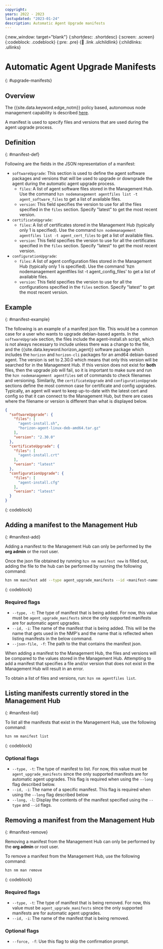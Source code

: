 ```yaml
---
copyright:
years: 2022 - 2023
lastupdated: "2023-01-24"
description: Automatic Agent Upgrade manifests
---
```


{:new_window: target="blank"}
{:shortdesc: .shortdesc}
{:screen: .screen}
{:codeblock: .codeblock}
{:pre: .pre}
{:child: .link .ulchildlink}
{:childlinks: .ullinks}

# Automatic Agent Upgrade Manifests
{: #upgrade-manifests}

## Overview

The {{site.data.keyword.edge_notm}} policy based, autonomous node management capability is described [here](./node_management_policy.md).

A manifest is used to specify files and versions that are used during the agent upgrade process.

## Definition
{: #manifest-def}

Following are the fields in the JSON representation of a manifest:

* `softwareUpgrade`: This section is used to define the agent software packages and versions that will be used to upgrade or downgrade the agent during the automatic agent upgrade process.
  * `files`: A list of agent software files stored in the Management Hub. Use the command `hzn nodemanagement agentfiles list -t agent_software_files` to get a list of available files.
  * `version`: This field specifies the version to use for all the files specified in the `files` section. Specify "latest" to get the most recent version.
* `certificateUpgrade`:
  * `files`: A list of certificates stored in the Management Hub (typically only 1 is specified). Use the command `hzn nodemanagement agentfiles list -t agent_cert_files` to get a list of available files.
  * `version`: This field specifies the version to use for all the certificates specified in the `files` section. Specify "latest" to get the most recent version.
* `configurationUpgrade`:
  * `files`: A list of agent configuration files stored in the Management Hub (typically only 1 is specified). Use the command 'hzn nodemanagement agentfiles list -t agent_config_files' to get a list of available files.
  * `version`: This field specifies the version to use for all the configurations specified in the `files` section. Specify "latest" to get the most recent version.

## Example
{: #manifest-example}

The following is an example of a manifest json file. This would be a common case for a user who wants to upgrade debian-based agents. In the `softwareUpgrade` section, the files include the agent-install.sh script, which is not always necessary to include unless there was a change to the file, and the {{site.data.keyword.horizon_agent}} software package which includes the `horizon` and `horizon-cli` packages for an amd64 debian-based agent. The version is set to 2.30.0 which means that only this version will be searched for in the Management Hub. If this version does not exist for **both** files, then the upgrade job will fail, so it is important to make sure and run the `hzn nodemanagement agentfiles` set of commands to check filenames and versioning. Similarily, the `certificateUpgrade` and `configurationUpgrade` sections define the most common case for certificate and config upgrades. Typically, an agent will want to keep up-to-date with the latest cert and config so that it can connect to the Management Hub, but there are cases where the filename or version is different than what is displayed below.

```json
{
  "softwareUpgrade": {
    "files": [
      "agent-install.sh",
      "horizon-agent-linux-deb-amd64.tar.gz"
    ],
    "version": "2.30.0"
  },
  "certificateUpgrade": {
    "files": [
      "agent-install.crt"
    ],
    "version": "latest"
  },
  "configurationUpgrade": {
    "files": [
      "agent-install.cfg"
    ],
    "version": "latest"
  }
}
```
{: codeblock}

## Adding a manifest to the Management Hub
{: #manifest-add}

Adding a manifest to the Management Hub can only be performed by the **org admin** or the root user.

Once the json file obtained by running `hzn nm manifest new` is filled out, adding the file to the hub can be performed by running the following command:

```bash
hzn nm manifest add --type agent_upgrade_manifests --id <manifest-name> --json-file <path-to-manifest>
```
{: codeblock}

### Required flags

* `--type, -t`: The type of manifest that is being added. For now, this value must be `agent_upgrade_manifests` since the only supported manifests are for automatic agent upgrades.
* `--id, -i`: The name of the manifest that is being added. This will be the name that gets used in the NMP's and the name that is reflected when listing manifests in the below command.
* `--json-file, -f`: The path to the that contains the manifest json.

When adding a manifest to the Management Hub, the files and versions will be compared to the values stored in the Management Hub. Attempting to add a manifest that specifies a file and/or version that does not exist in the Management Hub will result in an error.

To obtain a list of files and versions, run: `hzn nm agentfiles list`.

## Listing manifests currently stored in the Management Hub
{: #manifest-list}

To list all the manifests that exist in the Management Hub, use the following command:

```bash
hzn nm manifest list
```
{: codeblock}

### Optional flags

* `--type, -t`: The type of manifest to list. For now, this value must be `agent_upgrade_manifests` since the only supported manifests are for automatic agent upgrades. This flag is required when using the `--long` flag described below.
* `--id, -i`: The name of a specific manifest. This flag is required when using the `--long` flag described below
* `--long, -l`: Display the contents of the manifest specified using the `--type` and `--id` flags.

## Removing a manifest from the Management Hub
{: #manifest-remove}

Removing a manifest from the Management Hub can only be performed by the **org admin** or root user.

To remove a manifest from the Management Hub, use the following command:

```bash
hzn nm man remove
```
{: codeblock}

### Required flags

* `--type, -t`: The type of manifest that is being removed. For now, this value must be `agent_upgrade_manifests` since the only supported manifests are for automatic agent upgrades.
* `--id, -i`: The name of the manifest that is being removed.

### Optional flags

* `--force, -f`: Use this flag to skip the confirmation prompt.
